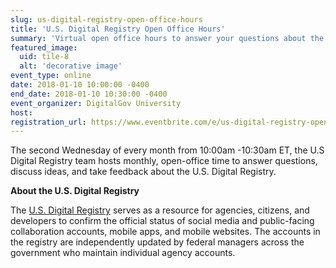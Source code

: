 ```yaml
---
slug: us-digital-registry-open-office-hours
title: 'U.S. Digital Registry Open Office Hours'
summary: 'Virtual open office hours to answer your questions about the U&#46;S&#46; Digital Registry&#46;'
featured_image: 
  uid: tile-8
  alt: 'decorative image'
event_type: online
date: 2018-01-10 10:00:00 -0400
end_date: 2018-01-10 10:30:00 -0400
event_organizer: DigitalGov University
host: 
registration_url: https://www.eventbrite.com/e/us-digital-registry-open-office-hours-registration-41509177066
---
```


The second Wednesday of every month from 10:00am -10:30am ET, the U.S Digital Registry team hosts monthly, open-office time to answer questions, discuss ideas, and take feedback about the U.S. Digital Registry. 

**About the U.S. Digital Registry**

The [U.S. Digital Registry](https://usdigitalregistry.digitalgov.gov/) serves as a resource for agencies, citizens, and developers to confirm the official status of social media and public-facing collaboration accounts, mobile apps, and mobile websites. The accounts in the registry are independently updated by federal managers across the government who maintain individual agency accounts.
